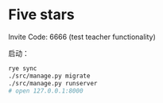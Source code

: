 # Five stars

Invite Code: 6666 (test teacher functionality)

启动：

```bash
rye sync
./src/manage.py migrate
./src/manage.py runserver
# open 127.0.0.1:8000
```
